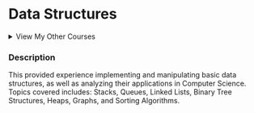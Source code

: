 # Data Structures
<details>
<summary>View My Other Courses</summary>
<br/>
  
  1. [Programming I](https://github.com/ceeeztheday/school_work/tree/master/Programming%20I)
  2. [Programming II](https://github.com/ceeeztheday/school_work/tree/master/Programming%20II)
  3. [Algorithms](https://github.com/ceeeztheday/school_work/tree/master/Algorithms)
</details>

### Description
This provided experience implementing and manipulating basic data structures, as well as analyzing their applications in Computer Science. Topics covered includes: Stacks, Queues, Linked Lists, Binary Tree Structures, Heaps, Graphs, and Sorting Algorithms.
